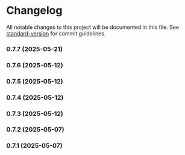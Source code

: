 # Changelog

All notable changes to this project will be documented in this file. See [standard-version](https://github.com/conventional-changelog/standard-version) for commit guidelines.

### 0.7.7 (2025-05-21)

### 0.7.6 (2025-05-12)

### 0.7.5 (2025-05-12)

### 0.7.4 (2025-05-12)

### 0.7.3 (2025-05-12)

### 0.7.2 (2025-05-07)

### 0.7.1 (2025-05-07)

